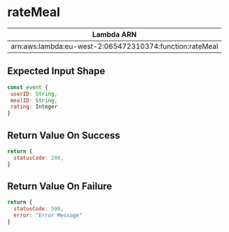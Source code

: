 # rateMeal

| Lambda ARN                                              |
| ------------------------------------------------------- |
| arn:aws:lambda:eu-west-2:065472310374:function:rateMeal |

 ## Expected Input Shape
 ```javascript
const event {
  userID: String,
  mealID: String,
  rating: Integer
}
 ```
 

 ## Return Value On Success
```javascript
return {
  statusCode: 200,
}
```

## Return Value On Failure
```javascript
return {
  statusCode: 500,
  error: "Error Message"
}
```
 